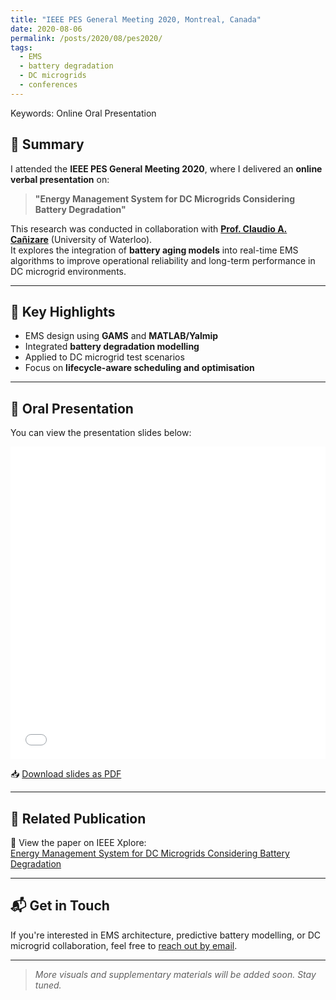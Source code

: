 ```yaml
---
title: "IEEE PES General Meeting 2020, Montreal, Canada"
date: 2020-08-06
permalink: /posts/2020/08/pes2020/
tags:
  - EMS
  - battery degradation
  - DC microgrids
  - conferences
---
```


Keywords: Online Oral Presentation


## 🧾 Summary

I attended the **IEEE PES General Meeting 2020**, where I delivered an **online verbal presentation** on:

> **"Energy Management System for DC Microgrids Considering Battery Degradation"**

This research was conducted in collaboration with **[Prof. Claudio A. Cañizare](https://uwaterloo.ca/scholar/ccanizar/home)** (University of Waterloo).  
It explores the integration of **battery aging models** into real-time EMS algorithms to improve operational reliability and long-term performance in DC microgrid environments.

---

## 📌 Key Highlights

- EMS design using **GAMS** and **MATLAB/Yalmip**
- Integrated **battery degradation modelling**
- Applied to DC microgrid test scenarios
- Focus on **lifecycle-aware scheduling and optimisation**

---

## 🎤 Oral Presentation

You can view the presentation slides below:

<iframe src="/files/PES2020_slides.pdf" width="100%" height="500" frameborder="0"></iframe>

📥 [Download slides as PDF](/files/PES2020_slides.pdf)

---

## 📄 Related Publication

📖 View the paper on IEEE Xplore:  
[Energy Management System for DC Microgrids Considering Battery Degradation](https://ieeexplore.ieee.org/document/9281580)

---

## 📬 Get in Touch

If you're interested in EMS architecture, predictive battery modelling, or DC microgrid collaboration, feel free to [reach out by email](mailto:fulong.li@ieee.org).

---

> _More visuals and supplementary materials will be added soon. Stay tuned._
